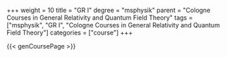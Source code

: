 +++
weight = 10
title = "GR I"
degree = "msphysik"
parent = "Cologne Courses in General Relativity and Quantum Field Theory"
tags = ["msphysik", "GR I", "Cologne Courses in General Relativity and Quantum Field Theory"]
categories = ["course"]
+++

{{< genCoursePage >}}
